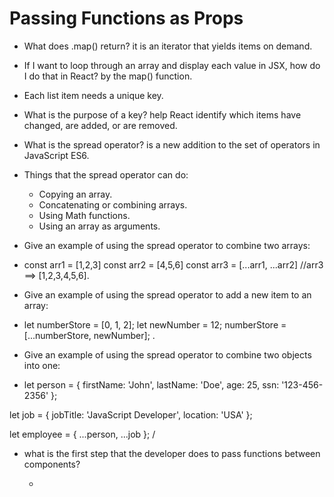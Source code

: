 # Passing Functions as Props

- What does .map() return? it is an iterator that yields items on demand.

- If I want to loop through an array and display each value in JSX, how do I do that in React?
  by the map() function.

- Each list item needs a unique key.

- What is the purpose of a key? help React identify which items have changed, are added, or are removed.



- What is the spread operator? is a new addition to the set of operators in JavaScript ES6.

-  Things that the spread operator can do:
    
   - Copying an array.
   - Concatenating or combining arrays.
   - Using Math functions.
   - Using an array as arguments.

- Give an example of using the spread operator to combine two arrays:
- const arr1 = [1,2,3]
  const arr2 = [4,5,6]
  const arr3 = [...arr1, ...arr2] //arr3 ==> [1,2,3,4,5,6].


- Give an example of using the spread operator to add a new item to an array:

- let numberStore = [0, 1, 2];
  let newNumber = 12;
  numberStore = [...numberStore, newNumber]; .


- Give an example of using the spread operator to combine two objects into one:
- let person = {
    firstName: 'John',
    lastName: 'Doe',
    age: 25,
    ssn: '123-456-2356'
};


let job = {
    jobTitle: 'JavaScript Developer',
    location: 'USA'
};

let employee = {
    ...person,
    ...job
}; /



- what is the first step that the developer does to pass functions between components?
  
  - 